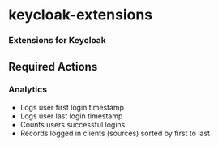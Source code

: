 # keycloak-extensions


### Extensions for Keycloak

## Required Actions
### Analytics
* Logs user first login timestamp
* Logs user last login timestamp
* Counts users successful logins
* Records logged in clients (sources) sorted by first to last
